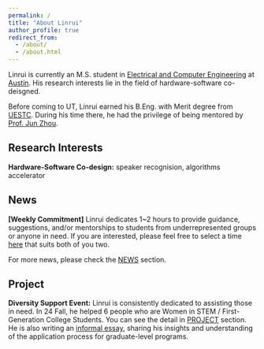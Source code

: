 ```yaml
---
permalink: /
title: "About Linrui"
author_profile: true
redirect_from: 
  - /about/
  - /about.html
---
```


Linrui is currently an M.S. student in [Electrical and Computer Engineering](https://www.ece.utexas.edu/) at [Austin](https://www.utexas.edu/). His research interests lie in the field of hardware-software co-deisgned.

Before coming to UT, Linrui earned his B.Eng. with Merit degree from [UESTC](https://en.uestc.edu.cn/). During his time there, he had the privilege of being mentored by [Prof. Jun Zhou](https://scholar.google.com.sg/citations?user=kWeqfrMAAAAJ&hl=en).

## Research Interests
**Hardware-Software Co-design:** speaker recognision, algorithms accelerator

## News
**[Weekly Commitment]** Linrui dedicates 1~2 hours to provide guidance, suggestions, and/or mentorships to students from underrepresented groups or anyone in need. If you are interested, please feel free to select a time [here](https://calendly.com/larry-jiang/workshop) that suits both of you two.

For more news, please check the [NEWS](/news_project) section.

## Project
**Diversity Support Event:** Linrui is consistently dedicated to assisting those in need. In 24 Fall, he helped 6 people who are Women in STEM / First-Generation College Students. You can see the detail in [PROJECT](/news_project) section. He is also writing an [informal essay](https://docs.google.com/document/d/1XXsCO7LnadLOLIzZ5qfGPFeeOjK2m0QJN1Ybp2HRZb4/edit?usp=sharing), sharing his insights and understanding of the application process for graduate-level programs.
